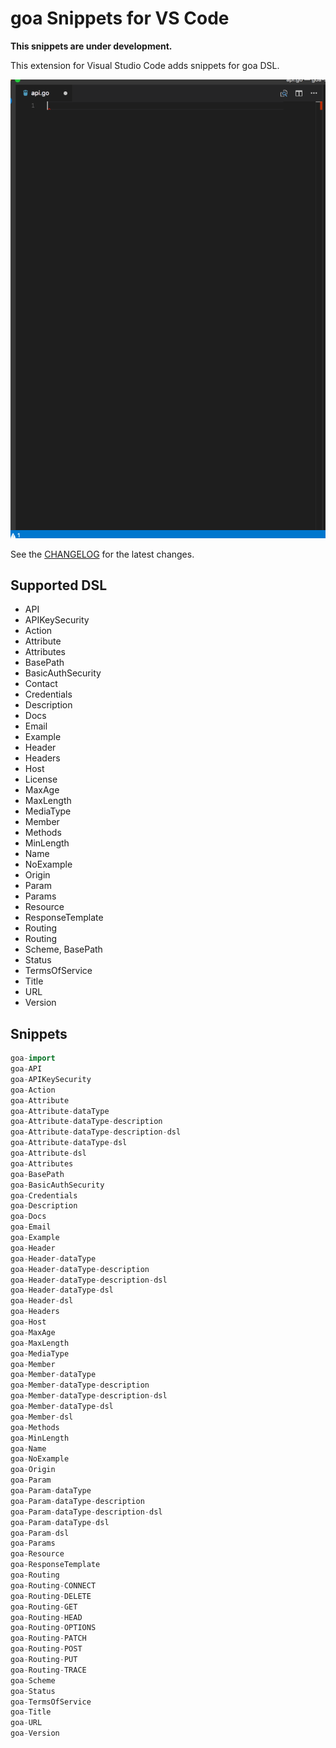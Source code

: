 # goa Snippets for VS Code

**This snippets are under development.**

This extension for Visual Studio Code adds snippets for goa DSL.

![preview](images/goa-snippets.gif)

See the [CHANGELOG](CHANGELOG.md) for the latest changes.

## Supported DSL

* API
* APIKeySecurity
* Action
* Attribute
* Attributes
* BasePath
* BasicAuthSecurity
* Contact
* Credentials
* Description
* Docs
* Email
* Example
* Header
* Headers
* Host
* License
* MaxAge
* MaxLength
* MediaType
* Member
* Methods
* MinLength
* Name
* NoExample
* Origin
* Param
* Params
* Resource
* ResponseTemplate
* Routing
* Routing
* Scheme, BasePath
* Status
* TermsOfService
* Title
* URL
* Version

## Snippets

```go
goa-import
goa-API
goa-APIKeySecurity
goa-Action
goa-Attribute
goa-Attribute-dataType
goa-Attribute-dataType-description
goa-Attribute-dataType-description-dsl
goa-Attribute-dataType-dsl
goa-Attribute-dsl
goa-Attributes
goa-BasePath
goa-BasicAuthSecurity
goa-Credentials
goa-Description
goa-Docs
goa-Email
goa-Example
goa-Header
goa-Header-dataType
goa-Header-dataType-description
goa-Header-dataType-description-dsl
goa-Header-dataType-dsl
goa-Header-dsl
goa-Headers
goa-Host
goa-MaxAge
goa-MaxLength
goa-MediaType
goa-Member
goa-Member-dataType
goa-Member-dataType-description
goa-Member-dataType-description-dsl
goa-Member-dataType-dsl
goa-Member-dsl
goa-Methods
goa-MinLength
goa-Name
goa-NoExample
goa-Origin
goa-Param
goa-Param-dataType
goa-Param-dataType-description
goa-Param-dataType-description-dsl
goa-Param-dataType-dsl
goa-Param-dsl
goa-Params
goa-Resource
goa-ResponseTemplate
goa-Routing
goa-Routing-CONNECT
goa-Routing-DELETE
goa-Routing-GET
goa-Routing-HEAD
goa-Routing-OPTIONS
goa-Routing-PATCH
goa-Routing-POST
goa-Routing-PUT
goa-Routing-TRACE
goa-Scheme
goa-Status
goa-TermsOfService
goa-Title
goa-URL
goa-Version
```
